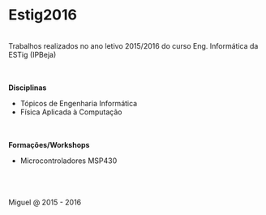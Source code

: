 # Estig2016
<br>Trabalhos realizados no ano letivo 2015/2016 do curso Eng. Informática da ESTig (IPBeja)

<br><br>
**Disciplinas**
* Tópicos de Engenharia Informática
* Física Aplicada à Computação

<br><br>
**Formações/Workshops**
* Microcontroladores MSP430



<br><br><br>
Miguel @ 2015 - 2016
